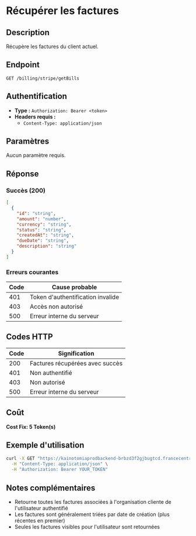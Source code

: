 # Récupérer les factures

## Description
Récupère les factures du client actuel.

## Endpoint
```
GET /billing/stripe/getBills
```

## Authentification
- **Type :** `Authorization: Bearer <token>`
- **Headers requis :**
  - `Content-Type: application/json`

## Paramètres
Aucun paramètre requis.

## Réponse

### Succès (200)
```json
[
  {
    "id": "string",
    "amount": "number",
    "currency": "string",
    "status": "string",
    "createdAt": "string",
    "dueDate": "string",
    "description": "string"
  }
]
```

### Erreurs courantes

| Code | Cause probable |
|------|----------------|
| 401 | Token d'authentification invalide |
| 403 | Accès non autorisé |
| 500 | Erreur interne du serveur |

## Codes HTTP

| Code | Signification |
|------|---------------|
| 200 | Factures récupérées avec succès |
| 401 | Non authentifié |
| 403 | Non autorisé |
| 500 | Erreur interne du serveur |

## Coût
**Cost Fix: 5 Token(s)**

## Exemple d'utilisation

```bash
curl -X GET "https://kainotomiaprodbackend-brbzd3f2gjbugtcd.francecentral-01.azurewebsites.net/billing/stripe/getBills" \
  -H "Content-Type: application/json" \
  -H "Authorization: Bearer YOUR_TOKEN"
```

## Notes complémentaires
- Retourne toutes les factures associées à l'organisation cliente de l'utilisateur authentifié
- Les factures sont généralement triées par date de création (plus récentes en premier)
- Seules les factures visibles pour l'utilisateur sont retournées 